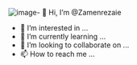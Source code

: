 ![image](https://github.com/Zamenrezaie/Zamenrezaie/assets/138334183/3d0e165f-c1dc-4bf0-a048-834c8f8870cc)- 👋 Hi, I’m @Zamenrezaie
- 👀 I’m interested in ...
- 🌱 I’m currently learning ...
- 💞️ I’m looking to collaborate on ...
- 📫 How to reach me ...

<!---
Zamenrezaie/Zamenrezaie is a ✨ special ✨ repository because its `README.md` (this file) appears on your GitHub profile.
You can click the Preview link to take a look at your changes.
Welcome to Termux!

Communities: https://termux.org/community
Gitter chat: https://gitter.im/termux/termux
IRC channel: #termux on libera.chat

Working with packages:

 * Search packages:   pkg search <query>
 * Install a package: pkg install <package>
 * Upgrade packages:  pkg upgrade

Subscribing to additional repositories:

 * Root:     pkg install root-repo
 * X11:      pkg install x11-repo

Report issues at https://termux.org/issues

~ $ 6219861913397450
6219861913397450: command not found
~ $ 158
No command 158 found, did you mean:
 Command d8 in package d8
~ $
~ $
~ $ 6037997354413040
6037997354413040: command not found
~ $ 2099
No command 2099 found, did you mean:
 Command 2048 in package 2048-c
~ $ 06/09
bash: 06/09: No such file or directory
~ $ توران بهرا
توران: command not foundWelcome to Termux!

Communities: https://termux.org/community
Gitter chat: https://gitter.im/termux/termux
IRC channel: #termux on libera.chat

Working with packages:

 * Search packages:   pkg search <query>
 * Install a package: pkg install <package>
 * Upgrade packages:  pkg upgrade

Subscribing to additional repositories:

 * Root:     pkg install root-repo
 * X11:      pkg install x11-repo

Report issues at https://termux.org/issues

~ $ 6219861913397450
6219861913397450: command not found
~ $ 158
No command 158 found, did you mean:
 Command d8 in package d8
~ $
~ $
~ $ 6037997354413040
6037997354413040: command not found
~ $ 2099
No command 2099 found, did you mean:
 Command 2048 in package 2048-c
~ $ 06/09
bash: 06/09: No such file or directory
~ $ توران بهرا
توران: command not found
